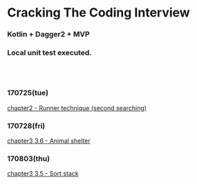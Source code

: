 # Cracking The Coding Interview
### Kotlin + Dagger2 + MVP
### Local unit test executed.
<br></br>
### 170725(tue)
[chapter2 - Runner technique (second searching)](https://github.com/Wbreadboy/CTCI/blob/master/app/src/main/java/www/breadboy/com/ctci/question2_runner/linkedlist/LinkedList.kt)

### 170728(fri)
[chapter3 3.6 - Animal shelter](https://github.com/Wbreadboy/CTCI/blob/master/app/src/main/java/www/breadboy/com/ctci/question3_animal_shelter/queue/Queue.kt)

### 170803(thu)
[chapter3 3.5 - Sort stack](https://github.com/1dollor/CTCI/tree/master/app/src/main/java/www/breadboy/com/ctci/question3_sort_stack)

